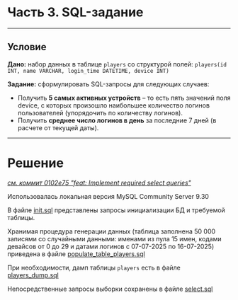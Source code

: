 # Часть 3. SQL-задание
---

## Условие

**Дано:** набор данных в таблице `players` со структурой полей:
 `players(id INT, name VARCHAR, login_time DATETIME, device INT)`

**Задание:** сформулировать SQL-запросы для следующих случаев:
* Получить **5 самых активных устройств** – то есть пять значений поля device, с которых произошло наибольшее количество логинов пользователей (упорядочить по количеству логинов).
* Получить **среднее число логинов в день** за последние 7 дней (в расчете от текущей даты).

---

# Решение

*[см. коммит 0102e75 "feat: Implement required select queries"](https://github.com/Divinecrusade/rockstone/commit/0102e75e0d6342c9dc470b35eb50d3c496a1ab0e)*

Использовалась локальная версия MySQL Community Server 9.30

В файле [init.sql](/init.sql) представлены запросы инициализации БД и требуемой таблицы.

Хранимая процедура генерации данных (таблица заполнена 50 000 записями со случайными данными: именами из пула 15 имен, кодами девайсов от 0 до 29 и датами логинов с 07-07-2025 по 16-07-2025) приведена в файле [populate_table_players.sql](/populate_table_players.sql)

При необходимости, дамп таблицы `players` есть в файле [players_dump.sql](/players_dump.sql)

Непосредственные запросы выборки сохранены в файле [select.sql](/select.sql)